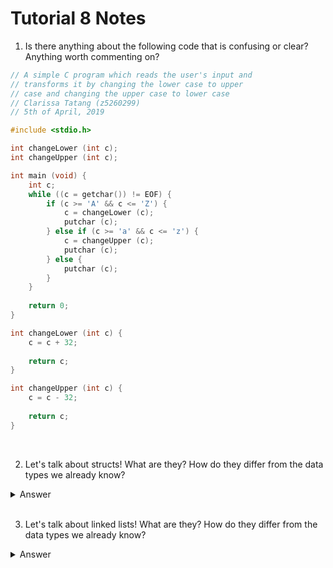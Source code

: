 # Tutorial 8 Notes

1. Is there anything about the following code that is confusing or clear? Anything worth commenting on?

```c
// A simple C program which reads the user's input and
// transforms it by changing the lower case to upper
// case and changing the upper case to lower case
// Clarissa Tatang (z5260299)
// 5th of April, 2019

#include <stdio.h>

int changeLower (int c);
int changeUpper (int c);

int main (void) {
    int c;
    while ((c = getchar()) != EOF) {
        if (c >= 'A' && c <= 'Z') {
            c = changeLower (c);
            putchar (c);
        } else if (c >= 'a' && c <= 'z') {
            c = changeUpper (c);
            putchar (c);
        } else {
            putchar (c);
        }
    }
    
    return 0;
}

int changeLower (int c) {
    c = c + 32;
    
    return c;
}

int changeUpper (int c) {
    c = c - 32;
    
    return c;
}
```

<br>

2. Let's talk about structs! What are they? How do they differ from the data types we already know?

<details>
    <summary>Answer</summary>

    Structs are kind of like a bag. They can hold a bunch of things. While ints, doubles and chars can only hold their one value, a struct can hold as many values as it wants. BUT they are different from arrays which can also hold many values because arrays must hold values of the same type while structs can hold values of different types.

</details>

<br>

3. Let's talk about linked lists! What are they? How do they differ from the data types we already know?

<details>
    <summary>Answer</summary>

    Linked lists aren't like anything we've encountered so far. They're not built in like ints, doubles, chars and even structs. Even arrays are kind of built in. We have to think of them more abstractly since we don't have a clear indication of them in code. If we think of structs like a bag, we think of linked lists like a row of bags, connected with next pointers.

    Unlike arrays, linked lists don't all need to be the same type. They just all need that next pointer, pointing to the next struct in the list. 
    
</details>

<br>